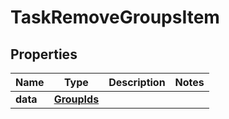
# TaskRemoveGroupsItem

## Properties
Name | Type | Description | Notes
------------ | ------------- | ------------- | -------------
**data** | [**GroupIds**](GroupIds.md) |  | 



